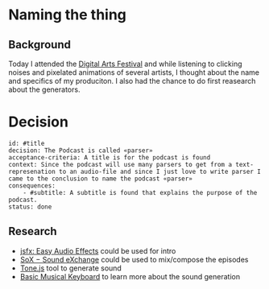 # Naming the thing

## Background
Today I attended the [Digital Arts Festival](https://web.archive.org/web/20211027202133/https://www.da-z.net/) and while listening to clicking noises and pixelated animations of several artists, I thought about the name and specifics of my produciton. I also had the chance to do first reasearch about the generators.


# Decision

```component
id: #title
decision: The Podcast is called «parser»
acceptance-criteria: A title is for the podcast is found
context: Since the podcast will use many parsers to get from a text-represenation to an audio-file and since I just love to write parser I came to the conclusion to name the podcast «parser»
consequences:
    - #subtitle: A subtitle is found that explains the purpose of the podcast.
status: done
```

## Research
* [jsfx: Easy Audio Effects](https://egonelbre.com/project/jsfx/) could be used for intro
* [SoX − Sound eXchange](http://sox.sourceforge.net/sox.html) could be used to mix/compose the episodes
* [Tone.js](https://tonejs.github.io/) tool to generate sound
* [Basic Musical Keyboard](https://github.com/keithwhor/audiosynth) to learn more about the sound generation